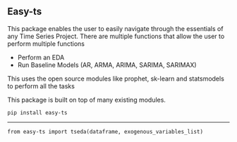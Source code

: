 ## Easy-ts

This package enables the user to easily navigate through the essentials of any Time Series Project. There are multiple functions that allow the user to perform multiple functions

- Perform an EDA
- Run Baseline Models (AR, ARMA, ARIMA, SARIMA, SARIMAX)

This uses the open source modules like prophet, sk-learn and statsmodels to perform all the tasks

This package is built on top of many existing modules. 

    pip install easy-ts
---
    from easy-ts import tseda(dataframe, exogenous_variables_list)

